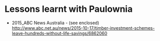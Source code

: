 # Lessons learnt with Paulownia

  - 2015_ABC News Australia - (see enclosed) http://www.abc.net.au/news/2015-10-17/timber-investment-schemes-leave-hundreds-without-life-savings/6862060
